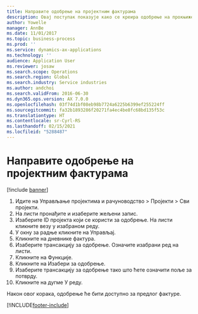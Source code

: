 ```yaml
---
title: Направите одобрење на пројектним фактурама
description: Овај поступак показује како се креира одобрење на прокњиженим фактурама пројекта.
author: Yowelle
manager: AnnBe
ms.date: 11/01/2017
ms.topic: business-process
ms.prod: ''
ms.service: dynamics-ax-applications
ms.technology: ''
audience: Application User
ms.reviewer: josaw
ms.search.scope: Operations
ms.search.region: Global
ms.search.industry: Service industries
ms.author: andchoi
ms.search.validFrom: 2016-06-30
ms.dyn365.ops.version: AX 7.0.0
ms.openlocfilehash: 03f74d1bf08eb98b7724a6225b6399ef255224ff
ms.sourcegitcommit: fa32b1893286f20271fa4ec4be8fc68bd135f53c
ms.translationtype: HT
ms.contentlocale: sr-Cyrl-RS
ms.lasthandoff: 02/15/2021
ms.locfileid: "5288487"
---
```

# <a name="create-a-credit-note-on-project-invoices"></a>Направите одобрење на пројектним фактурама

[!include [banner](../../includes/banner.md)]

1. Идите на Управљање пројектима и рачуноводство > Пројекти > Сви пројекти. 
2. На листи пронађите и изаберите жељени запис. 
3. Изаберите ID пројекта који се користи за одобрење. На листи кликните везу у изабраном реду. 
4. У окну за радње кликните на Управљај. 
5. Кликните на дневнике фактура. 
6. Изаберите трансакцију за одобрење. Означите изабрани ред на листи. 
7. Кликните на Функције. 
8. Кликните на Изабери за одобрење. 
9. Изаберите трансакцију за одобрење тако што ћете означити поље за потврду.
10. Кликните на дугме У реду. 

Након овог корака, одобрење ће бити доступно за предлог фактуре.


[!INCLUDE[footer-include](../../includes/footer-banner.md)]